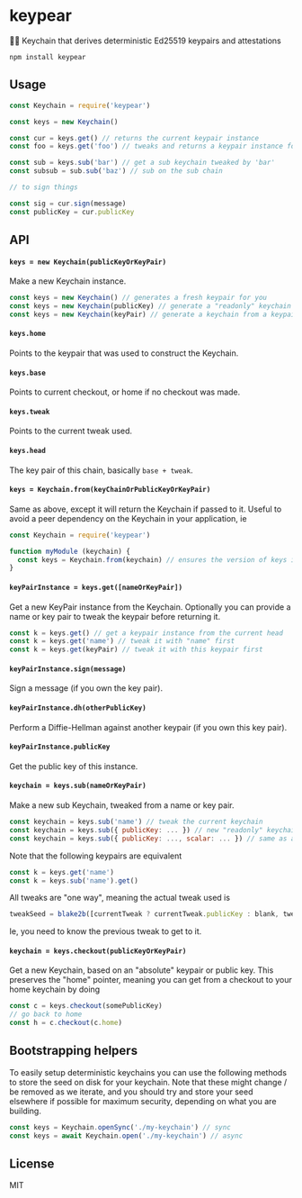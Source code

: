 # keypear

🔑🍐 Keychain that derives deterministic Ed25519 keypairs and attestations

```
npm install keypear
```

## Usage

``` js
const Keychain = require('keypear')

const keys = new Keychain()

const cur = keys.get() // returns the current keypair instance
const foo = keys.get('foo') // tweaks and returns a keypair instance for 'foo'

const sub = keys.sub('bar') // get a sub keychain tweaked by 'bar'
const subsub = sub.sub('baz') // sub on the sub chain

// to sign things

const sig = cur.sign(message)
const publicKey = cur.publicKey
```

## API

#### `keys = new Keychain(publicKeyOrKeyPair)`

Make a new Keychain instance.

```js
const keys = new Keychain() // generates a fresh keypair for you
const keys = new Keychain(publicKey) // generate a "readonly" keychain
const keys = new Keychain(keyPair) // generate a keychain from a keypair
```

#### `keys.home`

Points to the keypair that was used to construct the Keychain.

#### `keys.base`

Points to current checkout, or home if no checkout was made.

#### `keys.tweak`

Points to the current tweak used.

#### `keys.head`

The key pair of this chain, basically `base + tweak`.

#### `keys = Keychain.from(keyChainOrPublicKeyOrKeyPair)`

Same as above, except it will return the Keychain if passed to it.
Useful to avoid a peer dependency on the Keychain in your application, ie

```js
const Keychain = require('keypear')

function myModule (keychain) {
  const keys = Keychain.from(keychain) // ensures the version of keys is the one you installed
}
```

#### `keyPairInstance = keys.get([nameOrKeyPair])`

Get a new KeyPair instance from the Keychain. Optionally you can provide a name or key pair to
tweak the keypair before returning it.

```js
const k = keys.get() // get a keypair instance from the current head
const k = keys.get('name') // tweak it with "name" first
const k = keys.get(keyPair) // tweak it with this keypair first
```

#### `keyPairInstance.sign(message)`

Sign a message (if you own the key pair).

#### `keyPairInstance.dh(otherPublicKey)`

Perform a Diffie-Hellman against another keypair (if you own this key pair).

#### `keyPairInstance.publicKey`

Get the public key of this instance.

#### `keychain = keys.sub(nameOrKeyPair)`

Make a new sub Keychain, tweaked from a name or key pair.

```js
const keychain = keys.sub('name') // tweak the current keychain
const keychain = keys.sub({ publicKey: ... }) // new "readonly" keychain
const keychain = keys.sub({ publicKey: ..., scalar: ... }) // same as above to "writable" as well
```

Note that the following keypairs are equivalent

```js
const k = keys.get('name')
const k = keys.sub('name').get()
```

All tweaks are "one way", meaning the actual tweak used is

```js
tweakSeed = blake2b([currentTweak ? currentTweak.publicKey : blank, tweakInput])
```

Ie, you need to know the previous tweak to get to it.

#### `keychain = keys.checkout(publicKeyOrKeyPair)`

Get a new Keychain, based on an "absolute" keypair or public key.
This preserves the "home" pointer, meaning you can get from a checkout to your home keychain by doing

```js
const c = keys.checkout(somePublicKey)
// go back to home
const h = c.checkout(c.home)
```

## Bootstrapping helpers

To easily setup deterministic keychains you can use the following methods to store the seed on disk
for your keychain. Note that these might change / be removed as we iterate, and you should try and store
your seed elsewhere if possible for maximum security, depending on what you are building.

```js
const keys = Keychain.openSync('./my-keychain') // sync
const keys = await Keychain.open('./my-keychain') // async
```

## License

MIT
